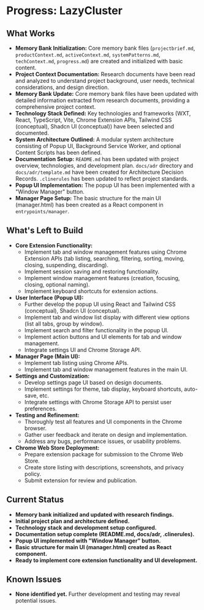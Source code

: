 # Progress: LazyCluster

## What Works

- **Memory Bank Initialization:** Core memory bank files (`projectbrief.md`, `productContext.md`, `activeContext.md`, `systemPatterns.md`, `techContext.md`, `progress.md`) are created and initialized with basic content.
- **Project Context Documentation:** Research documents have been read and analyzed to understand project background, user needs, technical considerations, and design direction.
- **Memory Bank Update:** Core memory bank files have been updated with detailed information extracted from research documents, providing a comprehensive project context.
- **Technology Stack Defined:** Key technologies and frameworks (WXT, React, TypeScript, Vite, Chrome Extension APIs, Tailwind CSS (conceptual), Shadcn UI (conceptual)) have been selected and documented.
- **System Architecture Outlined:** A modular system architecture consisting of Popup UI, Background Service Worker, and optional Content Scripts has been defined.
- **Documentation Setup:** `README.md` has been updated with project overview, technologies, and development plan. `docs/adr` directory and `docs/adr/template.md` have been created for Architecture Decision Records. `.clinerules` has been updated to reflect project standards.
- **Popup UI Implementation:** The popup UI has been implemented with a "Window Manager" button.
- **Manager Page Setup:** The basic structure for the main UI (manager.html) has been created as a React component in `entrypoints/manager`.

## What's Left to Build

- **Core Extension Functionality:**
    - Implement tab and window management features using Chrome Extension APIs (tab listing, searching, filtering, sorting, moving, closing, suspending, discarding).
    - Implement session saving and restoring functionality.
    - Implement window management features (creation, focusing, closing, optional naming).
    - Implement keyboard shortcuts for extension actions.
- **User Interface (Popup UI):**
    - Further develop the popup UI using React and Tailwind CSS (conceptual), Shadcn UI (conceptual).
    - Implement tab and window list display with different view options (list all tabs, group by window).
    - Implement search and filter functionality in the popup UI.
    - Implement action buttons and UI elements for tab and window management.
    - Integrate settings UI and Chrome Storage API.
- **Manager Page (Main UI):**
    - Implement tab listing using Chrome APIs.
    - Implement tab and window management features in the main UI.
- **Settings and Customization:**
    - Develop settings page UI based on design documents.
    - Implement settings for theme, tab display, keyboard shortcuts, auto-save, etc.
    - Integrate settings with Chrome Storage API to persist user preferences.
- **Testing and Refinement:**
    - Thoroughly test all features and UI components in the Chrome browser.
    - Gather user feedback and iterate on design and implementation.
    - Address any bugs, performance issues, or usability problems.
- **Chrome Web Store Deployment:**
    - Prepare extension package for submission to the Chrome Web Store.
    - Create store listing with descriptions, screenshots, and privacy policy.
    - Submit extension for review and publication.

## Current Status

- **Memory bank initialized and updated with research findings.**
- **Initial project plan and architecture defined.**
- **Technology stack and development setup configured.**
- **Documentation setup complete (README.md, docs/adr, .clinerules).**
- **Popup UI implemented with "Window Manager" button.**
- **Basic structure for main UI (manager.html) created as React component.**
- **Ready to implement core extension functionality and UI development.**

## Known Issues

- **None identified yet.** Further development and testing may reveal potential issues.
